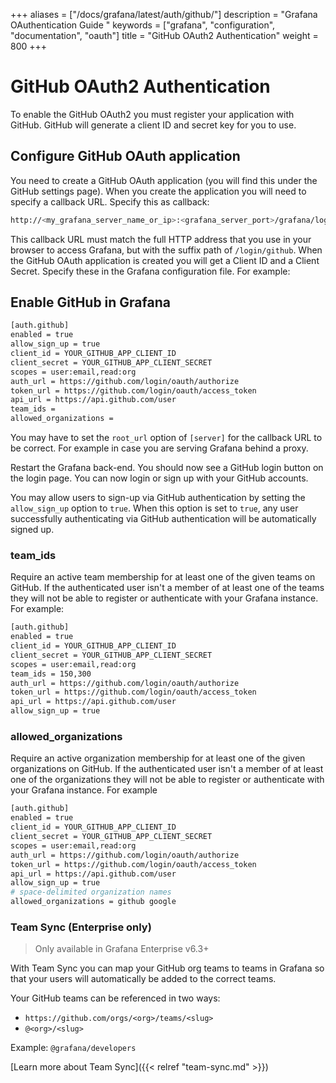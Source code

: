 +++
aliases = ["/docs/grafana/latest/auth/github/"]
description = "Grafana OAuthentication Guide "
keywords = ["grafana", "configuration", "documentation", "oauth"]
title = "GitHub OAuth2 Authentication"
weight = 800
+++

# GitHub OAuth2 Authentication

To enable the GitHub OAuth2 you must register your application with GitHub. GitHub will generate a client ID and secret key for you to use.

## Configure GitHub OAuth application

You need to create a GitHub OAuth application (you will find this under the GitHub
settings page). When you create the application you will need to specify
a callback URL. Specify this as callback:

```bash
http://<my_grafana_server_name_or_ip>:<grafana_server_port>/grafana/login/github
```

This callback URL must match the full HTTP address that you use in your
browser to access Grafana, but with the suffix path of `/login/github`.
When the GitHub OAuth application is created you will get a Client ID and a
Client Secret. Specify these in the Grafana configuration file. For
example:

## Enable GitHub in Grafana

```bash
[auth.github]
enabled = true
allow_sign_up = true
client_id = YOUR_GITHUB_APP_CLIENT_ID
client_secret = YOUR_GITHUB_APP_CLIENT_SECRET
scopes = user:email,read:org
auth_url = https://github.com/login/oauth/authorize
token_url = https://github.com/login/oauth/access_token
api_url = https://api.github.com/user
team_ids =
allowed_organizations =
```

You may have to set the `root_url` option of `[server]` for the callback URL to be
correct. For example in case you are serving Grafana behind a proxy.

Restart the Grafana back-end. You should now see a GitHub login button
on the login page. You can now login or sign up with your GitHub
accounts.

You may allow users to sign-up via GitHub authentication by setting the
`allow_sign_up` option to `true`. When this option is set to `true`, any
user successfully authenticating via GitHub authentication will be
automatically signed up.

### team_ids

Require an active team membership for at least one of the given teams on
GitHub. If the authenticated user isn't a member of at least one of the
teams they will not be able to register or authenticate with your
Grafana instance. For example:

```bash
[auth.github]
enabled = true
client_id = YOUR_GITHUB_APP_CLIENT_ID
client_secret = YOUR_GITHUB_APP_CLIENT_SECRET
scopes = user:email,read:org
team_ids = 150,300
auth_url = https://github.com/login/oauth/authorize
token_url = https://github.com/login/oauth/access_token
api_url = https://api.github.com/user
allow_sign_up = true
```

### allowed_organizations

Require an active organization membership for at least one of the given
organizations on GitHub. If the authenticated user isn't a member of at least
one of the organizations they will not be able to register or authenticate with
your Grafana instance. For example

```bash
[auth.github]
enabled = true
client_id = YOUR_GITHUB_APP_CLIENT_ID
client_secret = YOUR_GITHUB_APP_CLIENT_SECRET
scopes = user:email,read:org
auth_url = https://github.com/login/oauth/authorize
token_url = https://github.com/login/oauth/access_token
api_url = https://api.github.com/user
allow_sign_up = true
# space-delimited organization names
allowed_organizations = github google
```

### Team Sync (Enterprise only)

> Only available in Grafana Enterprise v6.3+

With Team Sync you can map your GitHub org teams to teams in Grafana so that your users will automatically be added to
the correct teams.

Your GitHub teams can be referenced in two ways:

- `https://github.com/orgs/<org>/teams/<slug>`
- `@<org>/<slug>`

Example: `@grafana/developers`

[Learn more about Team Sync]({{< relref "team-sync.md" >}})
